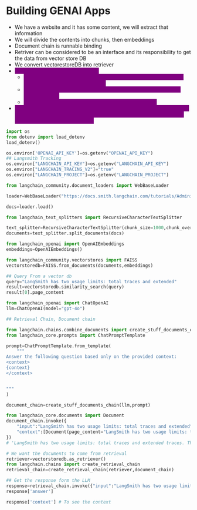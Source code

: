 # Building GENAI Apps

* We have a website and it has some content, we will extract that information
* We will divide the contents into chunks, then embeddings
* Document chain is runnable binding
* Retriver can be considered to be an interface and its responsibility to get the data from vector store DB
* We convert vectorestoreDB into retriever
* <mark style="color:purple;background-color:purple;">**`ChatPromptTemplate.from_template`**</mark>
  * <mark style="color:purple;background-color:purple;">**Used to create a chat prompt from a single block of user content (implicitly as a human message).**</mark>
  * <mark style="color:purple;background-color:purple;">**Simpler and faster for one-shot user input, but doesn't support multiple roles.**</mark>
  * <mark style="color:purple;background-color:purple;">**Treats the entire content as a single human message.**</mark>
* <mark style="color:purple;background-color:purple;">**Document Loader ⇒ Chunk ⇒ Embeddings ⇒ VectorDB ⇒ Retriever ⇒ Document chain(llm, prompt) ⇒ Rerieval chain(Retriever, Document chain) ⇒ retriever chain. invoke**</mark>

```python
import os
from dotenv import load_dotenv
load_dotenv()

os.environ['OPENAI_API_KEY']=os.getenv("OPENAI_API_KEY")
## Langsmith Tracking
os.environ["LANGCHAIN_API_KEY"]=os.getenv("LANGCHAIN_API_KEY")
os.environ["LANGCHAIN_TRACING_V2"]="true"
os.environ["LANGCHAIN_PROJECT"]=os.getenv("LANGCHAIN_PROJECT")

from langchain_community.document_loaders import WebBaseLoader

loader=WebBaseLoader("https://docs.smith.langchain.com/tutorials/Administrators/manage_spend")

docs=loader.load()

from langchain_text_splitters import RecursiveCharacterTextSplitter

text_splitter=RecursiveCharacterTextSplitter(chunk_size=1000,chunk_overlap=200)
documents=text_splitter.split_documents(docs)

from langchain_openai import OpenAIEmbeddings
embeddings=OpenAIEmbeddings()

from langchain_community.vectorstores import FAISS
vectorstoredb=FAISS.from_documents(documents,embeddings)

## Query From a vector db
query="LangSmith has two usage limits: total traces and extended"
result=vectorstoredb.similarity_search(query)
result[0].page_content

from langchain_openai import ChatOpenAI
llm=ChatOpenAI(model="gpt-4o")

## Retrieval Chain, Document chain

from langchain.chains.combine_documents import create_stuff_documents_chain
from langchain_core.prompts import ChatPromptTemplate

prompt=ChatPromptTemplate.from_template(
    """
Answer the following question based only on the provided context:
<context>
{context}
</context>


"""
)

document_chain=create_stuff_documents_chain(llm,prompt)

from langchain_core.documents import Document
document_chain.invoke({
    "input":"LangSmith has two usage limits: total traces and extended",
    "context":[Document(page_content="LangSmith has two usage limits: total traces and extended traces. These correspond to the two metrics we've been tracking on our usage graph. ")]
})
# 'LangSmith has two usage limits: total traces and extended traces. These correspond to the two metrics tracked on their usage graph.'

# We want the documents to come from retrieval
retriever=vectorstoredb.as_retriever()
from langchain.chains import create_retrieval_chain
retrieval_chain=create_retrieval_chain(retriever,document_chain)

## Get the response form the LLM
response=retrieval_chain.invoke({"input":"LangSmith has two usage limits: total traces and extended"})
response['answer']

response['context'] # To see the context

```
